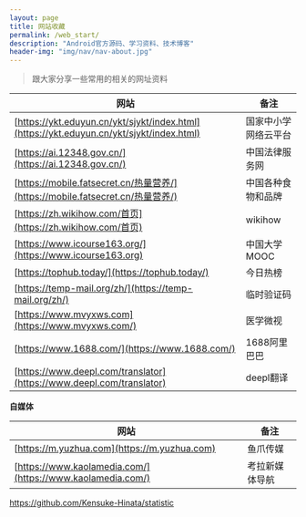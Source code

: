 ```yaml
---
layout: page
title: 网站收藏
permalink: /web_start/
description: "Android官方源码、学习资料、技术博客"
header-img: "img/nav/nav-about.jpg"
---
```


> 跟大家分享一些常用的相关的网址资料

|网站|备注|
|---|---|
|[https://ykt.eduyun.cn/ykt/sjykt/index.html](https://ykt.eduyun.cn/ykt/sjykt/index.html)|国家中小学网络云平台|
|[https://ai.12348.gov.cn/](https://ai.12348.gov.cn/)|中国法律服务网|
|[https://mobile.fatsecret.cn/热量营养/](https://mobile.fatsecret.cn/热量营养/)|中国各种食物和品牌|
|[https://zh.wikihow.com/首页](https://zh.wikihow.com/首页)|wikihow|
|[https://www.icourse163.org/](https://www.icourse163.org)|中国大学MOOC|
|[https://tophub.today/](https://tophub.today/)|今日热榜|
|[https://temp-mail.org/zh/](https://temp-mail.org/zh/)|临时验证码|
|[https://www.mvyxws.com](https://www.mvyxws.com/)|医学微视|
|[https://www.1688.com/](https://www.1688.com/)|1688阿里巴巴|
|[https://www.deepl.com/translator](https://www.deepl.com/translator)|deepl翻译|



**自媒体**

|网站|备注|
|---|---|
|[https://m.yuzhua.com](https://m.yuzhua.com)|鱼爪传媒|
|[https://www.kaolamedia.com/](https://www.kaolamedia.com/)|考拉新媒体导航|

https://github.com/Kensuke-Hinata/statistic
